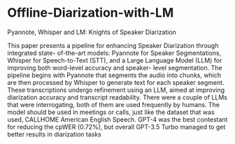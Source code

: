 # Offline-Diarization-with-LM

Pyannote, Whisper and LM: Knights of Speaker Diarization

This paper presents a pipeline for enhancing Speaker Diarization through integrated state-
of-the-art models: Pyannote for Speaker Segmentations, Whisper for Speech-to-Text (STT),
and a Large Language Model (LLM) for improving both word-level accuracy and speaker-
level segmentation. The pipeline begins with Pyannote that segments the audio into chunks,
which are then processed by Whisper to generate text for each speaker segment. These
transcriptions undergo refinement using an LLM, aimed at improving diarization accuracy and
transcript readability. There were a couple of LLMs that were interrogating, both of them
are used frequently by humans. The model should be used in meetings or calls, just like the
dataset that was used, CALLHOME American English Speech. GPT-4 was the best contestant
for reducing the cpWER (0.72%), but overall GPT-3.5 Turbo managed to get better results
in diarization tasks
